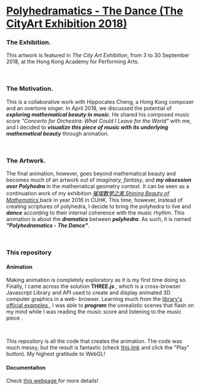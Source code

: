 # <a href="https://kiking0501.github.io/polyhedramatics-dance-2018/" target="_blank"> Polyhedramatics - The Dance (The CityArt Exhibition 2018)</a>

### The Exhibition.

This artwork is featured in *The City Art Exhibition*, from 3 to 30 September 2018, at the Hong Kong Academy for Performing Arts.  

<br>

### The Motivation.

This is a collaborative work with Hippocates Cheng, a Hong Kong composer and an overtone singer. In April 2018, we discussed the potential of ***exploring mathematical beauty in music***. He shared his composed music score *“Concerto for Orchestra: What Could I Leave for the World”* with me, and I decided to ***visualize this piece of music with its underlying mathematical beauty***  through animation. 

<br>

### The Artwork.

The final animation, however, goes beyond mathematical beauty and becomes much of an artwork out of *imaginary, fantasy*, and ***my obsession over Polyhedra*** in the mathematical geometry context. It can be seen as a continuation work of my exhibition <a href="https://www.facebook.com/pg/ShiningBeautyofMaths" target="_blank">*璀璨數學之美 Shining Beauty of Mathematics* </a> back in year 2016 in CUHK. This time, however, instead of creating scriptures of polyhedra, I decide to bring the polyhedra to live and ***dance*** according to their internal coherence with the music rhythm.  This animation is about the ***dramatics*** between ***polyhedra***. As such, it is named ***"Polyhedramatics - The Dance"***.

<br>

### This repository

#### Animation
Making animation is completely exploratory as it is my first time doing so. Finally, I came across the solution **THREE.js** , which is a cross-browser Javascript Library and API used to create and display animated 3D computer graphics in a web- browser. Learning much from the <a href="https://threejs.org/examples" target="_blank"> library's official examples </a>, I was able to ***program*** the unrealistic scenes that flash on my mind while I was reading the music score and listening to the music piece . 

<br>

This repository is all the code that creates the animation. The code was much messy, but the result is fantastic (check <a href="https://kiking0501.github.io/polyhedramatics-dance-2018/src/polyhedramatics/main.html" target="_blank">this link</a> and click the "Play" button). My highest gratitude to WebGL!

#### Documentaiton
Check <a href="https://kiking0501.github.io/polyhedramatics-dance-2018/" target="_blank"> this webpage </a> for more details!


